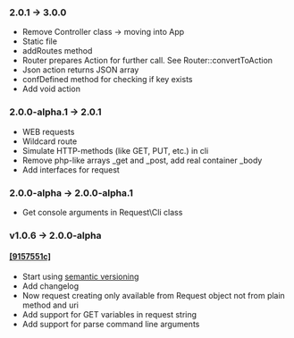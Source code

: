### 2.0.1 -> 3.0.0
* Remove Controller class -> moving into App
* Static file
* addRoutes method
* Router prepares Action for further call. See Router::convertToAction
* Json action returns JSON array
* confDefined method for checking if key exists
* Add void action

### 2.0.0-alpha.1 &rarr; 2.0.1
* WEB requests
* Wildcard route
* Simulate HTTP-methods (like GET, PUT, etc.) in cli
* Remove php-like arrays _get and _post, add real container _body
* Add interfaces for request 

### 2.0.0-alpha &rarr; 2.0.0-alpha.1
* Get console arguments in Request\Cli class 

### v1.0.6 &rarr; 2.0.0-alpha

#### <a href="https://github.com/za-ek/framy/commit/9157551c8049fc623721164e941392ce1e45df50">[9157551c]</a>
* Start using <a href="https://semver.org" target="_blank">semantic versioning</a>
* Add changelog
* Now request creating only available from Request object not from plain method and uri
* Add support for GET variables in request string
* Add support for parse command line arguments